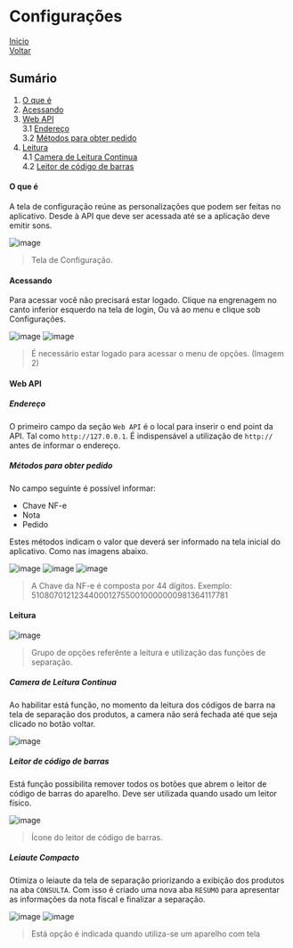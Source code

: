# Configurações

[Inicio](https://github.com/peedroca/documentations/blob/master/Pick%20'n'%20Go/home.md#pick-n-go) </br>
[Voltar](https://github.com/peedroca/documentations/blob/master/Pick%20'n'%20Go/changelog.md#changelog)

## Sumário

1. [O que é](#o-que-%C3%A9)
2. [Acessando](#acessando)
3. [Web API](#web-api) <br>
3.1 [Endereço](#endere%C3%A7o) <br>
3.2 [Métodos para obter pedido](#m%C3%A9todos-para-obter-pedido)
4. [Leitura](#leitura) <br>
4.1 [Camera de Leitura Continua](#camera-de-leitura-continua) <br>
4.2 [Leitor de código de barras](#leitor-de-c%C3%B3digo-de-barras)

#### O que é

A tela de configuração reúne as personalizações que podem ser feitas no aplicativo. Desde à API que deve ser acessada até se a aplicação deve emitir sons.

![image](http://hunes.com.br/imagens/mobile/pickngo/004.png)
> Tela de Configuração.

#### Acessando

Para acessar você não precisará estar logado. Clique na engrenagem no canto inferior esquerdo na tela de login, Ou vá ao menu e clique sob Configurações.

![image](http://hunes.com.br/imagens/mobile/pickngo/005.png)
![image](http://hunes.com.br/imagens/mobile/pickngo/003.png)

> É necessário estar logado para acessar o menu de opções. (Imagem 2)

#### Web API

##### Endereço

O primeiro campo da seção `Web API` é o local para inserir o end point da API. Tal como `http://127.0.0.1`. É indispensável a utilização de `http://` antes de informar o endereço.

##### Métodos para obter pedido

No campo seguinte é possível informar:

- Chave NF-e 
- Nota 
- Pedido

Estes métodos indicam o valor que deverá ser informado na tela inicial do aplicativo. Como nas imagens abaixo.

![image](http://hunes.com.br/imagens/mobile/pickngo/006.png)
![image](http://hunes.com.br/imagens/mobile/pickngo/007.png)
![image](http://hunes.com.br/imagens/mobile/pickngo/008.png)

> A Chave da NF-e é composta por 44 dígitos. Exemplo:
> 51080701212344000127550010000000981364117781

#### Leitura

![image](http://hunes.com.br/imagens/mobile/pickngo/009.png)
> Grupo de opções referênte a leitura e utilização das funções de separação.

##### Camera de Leitura Continua

Ao habilitar está função, no momento da leitura dos códigos de barra na tela de separação dos produtos, a camera não será fechada até que seja clicado no botão voltar.

![image](http://hunes.com.br/imagens/mobile/pickngo/010.png)

##### Leitor de código de barras

Está função possibilita remover todos os botões que abrem o leitor de código de barras do aparelho. Deve ser utilizada quando usado um leitor físico.

![image](http://hunes.com.br/imagens/mobile/pickngo/011.png)
> Ícone do leitor de código de barras.

##### Leiaute Compacto

Otimiza o leiaute da tela de separação priorizando a exibição dos produtos na aba `CONSULTA`. Com isso é criado uma nova aba `RESUMO` para apresentar as informações da nota fiscal e finalizar a separação.

![image](http://hunes.com.br/imagens/mobile/pickngo/013.png)
![image](http://hunes.com.br/imagens/mobile/pickngo/012.png)

> Está opção é indicada quando utiliza-se um aparelho com tela 
